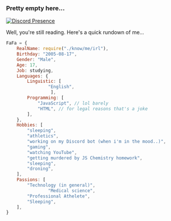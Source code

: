### Pretty empty here...

[![Discord Presence](https://lanyard.cnrad.dev/api/1013864805431513148)](https://discord.com/users/1013864805431513148)

Well, you're still reading. Here's a quick rundown of me...

```javascript
FaFa = {
	RealName: require("./know/me/irl"),
	Birthday: "2005-08-17",
	Gender: "Male",
	Age: 17,
	Job: studying,
	Languages: {
		Linguistic: [
		        "English",
			     ],
		Programming: [
			"JavaScript", // lol barely
			"HTML", // for legal reasons that's a joke
		],
	},
	Hobbies: [
		"sleeping",
		"athletics",
		"working on my Discord bot (when i'm in the mood..)",
		"gaming",
		"watching YouTube",
		"getting murdered by JS Chemistry homework",
		"sleeping",
		"droning",
	],
	Passions: [
		"Technology (in general)",
                "Medical science",
		"Professional Athelete",
		"Sleeping",
	],
}
```

<!--
**FAFAxDEV/FaFa** is a ✨ _special_ ✨ repository because its `README.md` (this file) appears on your GitHub profile.

Here are some ideas to get you started:

- 🔭 I’m currently working on ...
- 🌱 I’m currently learning ...
- 👯 I’m looking to collaborate on ...
- 🤔 I’m looking for help with ...
- 💬 Ask me about ...
- 📫 How to reach me: ...
- 😄 Pronouns: ...
- ⚡ Fun fact: ...
-->
